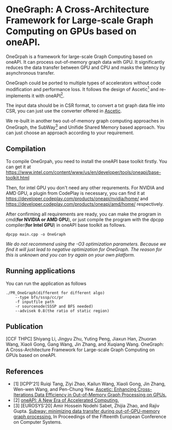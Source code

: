 # OneGraph: A Cross-Architecture Framework for Large-scale Graph Computing on GPUs based on oneAPI.
OneGrpah is a framework for large-scale Graph Computing based on oneAPI. It can process out-of-memory graph data with GPU. 
It significantly reduces the data transfer between GPU and CPU and masks the latency by asynchronous transfer.

OneGraph could be ported to multiple types of accelerators without code modification and performance loss. It follows the design of Ascetic[<sup>1</sup>](#refer-anchor-1) and re-implements it with oneAPI[<sup>2</sup>](#refer-anchor-2). 

The input data should be in CSR format, to convert a txt graph data file into CSR, you can just use the converter offered in [Ascetic](https://github.com/NKU-EmbeddedSystem/Ascetic). 

We re-built in another two out-of-memory graph computing approaches in OneGraph, the SubWay[<sup>3</sup>](#refer-anchor-2) and Unifide Shared Memory based approach.
You can just choose an approach according to your requirement.

## Compilation
To compile OneGrpah, you need to install the oneAPI base toolkit firstly. You can get it at https://www.intel.com/content/www/us/en/developer/tools/oneapi/base-toolkit.html

Then, for intel GPU you don't need any other requrements.
For NVIDIA and AMD GPU, a plugin from CodePlay is necessary, you can find it at https://developer.codeplay.com/products/oneapi/nvidia/home/ and https://developer.codeplay.com/products/oneapi/amd/home/ respectively.

After confirming all requirements are ready, you can make the program in cmd(**for NVIDIA or AMD GPU**), or just compile the program with the dpcpp compiler(**for Intel GPU**) in oneAPI base toolkit as follows.
 ```shell
dpcpp main.cpp -o OneGraph
```
*We do not recommend using the -O3 optimization parameters. Because we find it will just lead to negative optimization for OneGraph. The reason for this is unknown and you can try again on your own platform.* 

## Running applications
You can run the application as follows
```
./PR_OneGraph(different for different algo) 
    --type bfs/sssp/cc/pr 
    -f inputfile path 
    -r sourcenode(SSSP and BFS needed)
    --advisek 0.8(the ratio of static region)
```
## Publication
[CCF THPC] Shiyang Li, Jingyu Zhu, Yuting Peng, Jiaxun Han, Zhuoran Wang, Xiaoli Gong, Gang Wang, Jin Zhang, and Xuqiang Wang. OneGraph: A Cross-Architecture Framework for Large-scale Graph Computing on GPUs based on oneAPI.

## References

<div id="refer-anchor-1"></div>

- [1] [ICPP'21] Ruiqi Tang, Ziyi Zhao, Kailun Wang, Xiaoli Gong, Jin Zhang, Wen-wen Wang, and Pen-Chung Yew. [Ascetic: Enhancing Cross-Iterations Data Efficiency in Out-of-Memory Graph Processing on GPUs.]((https://doi.org/10.1145/3472456.3472457))
- [2] [oneAPI: A New Era of Accelerated Computing.](https://www.intel.com/content/www/us/en/software/oneapi.html)
- [3] [EUROSYS'20] Amir Hossein Nodehi Sabet, Zhijia Zhao, and Rajiv Gupta. [Subway: minimizing data transfer during out-of-GPU-memory graph processing.](https://dl.acm.org/doi/abs/10.1145/3342195.3387537) In Proceedings of the Fifteenth European Conference on Computer Systems.

